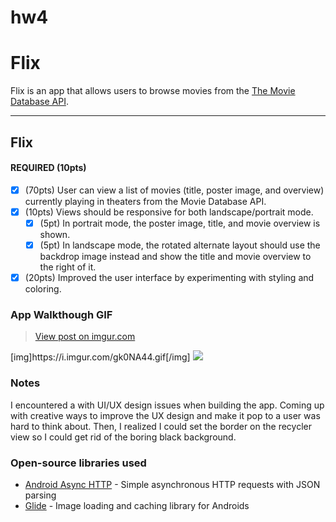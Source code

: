 # hw4
# Flix
Flix is an app that allows users to browse movies from the [The Movie Database API](http://docs.themoviedb.apiary.io/#).

---

## Flix
#### REQUIRED (10pts)
- [x] (70pts) User can view a list of movies (title, poster image, and overview) currently playing in theaters from the Movie Database API.
- [x] (10pts) Views should be responsive for both landscape/portrait mode.
   - [x] (5pt) In portrait mode, the poster image, title, and movie overview is shown.
   - [x] (5pt) In landscape mode, the rotated alternate layout should use the backdrop image instead and show the title and movie overview to the right of it.
- [x] (20pts) Improved the user interface by experimenting with styling and coloring.

### App Walkthough GIF

<blockquote class="imgur-embed-pub" lang="en" data-id="gk0NA44"><a href="https://imgur.com/gk0NA44">View post on imgur.com</a></blockquote><script async src="//s.imgur.com/min/embed.js" charset="utf-8"></script>
[img]https://i.imgur.com/gk0NA44.gif[/img]
<img src= width=250><br>

### Notes
I encountered a with UI/UX design issues when building the app. Coming up with creative ways to improve the UX design and make it pop to a user was hard to think about. Then, 
I realized I could set the border on the recycler view so I could get rid of the boring black background. 


### Open-source libraries used

- [Android Async HTTP](https://github.com/codepath/CPAsyncHttpClient) - Simple asynchronous HTTP requests with JSON parsing
- [Glide](https://github.com/bumptech/glide) - Image loading and caching library for Androids
